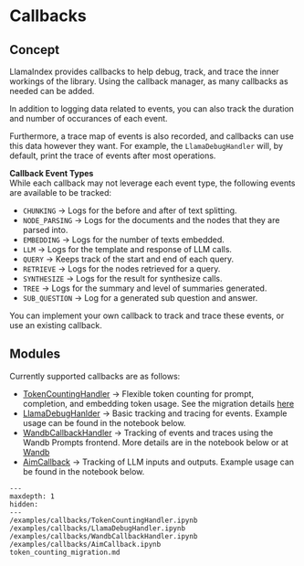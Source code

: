 # Callbacks

## Concept
LlamaIndex provides callbacks to help debug, track, and trace the inner workings of the library. 
Using the callback manager, as many callbacks as needed can be added.

In addition to logging data related to events, you can also track the duration and number of occurances
of each event. 

Furthermore, a trace map of events is also recorded, and callbacks can use this data
however they want. For example, the `LlamaDebugHandler` will, by default, print the trace of events
after most operations.

**Callback Event Types**  
While each callback may not leverage each event type, the following events are available to be tracked:

- `CHUNKING` -> Logs for the before and after of text splitting.
- `NODE_PARSING` -> Logs for the documents and the nodes that they are parsed into.
- `EMBEDDING` -> Logs for the number of texts embedded.
- `LLM` -> Logs for the template and response of LLM calls.
- `QUERY` -> Keeps track of the start and end of each query.
- `RETRIEVE` -> Logs for the nodes retrieved for a query.
- `SYNTHESIZE` -> Logs for the result for synthesize calls.
- `TREE` -> Logs for the summary and level of summaries generated.
- `SUB_QUESTION` -> Log for a generated sub question and answer.

You can implement your own callback to track and trace these events, or use an existing callback.


## Modules

Currently supported callbacks are as follows:

- [TokenCountingHandler](/examples/callbacks/TokenCountingHandler.ipynb) -> Flexible token counting for prompt, completion, and embedding token usage. See the migration details [here](/core_modules/model_modules/callbacks/token_counting_migration.md)
- [LlamaDebugHanlder](/examples/callbacks/LlamaDebugHandler.ipynb) -> Basic tracking and tracing for events. Example usage can be found in the notebook below.
- [WandbCallbackHandler](/examples/callbacks/WandbCallbackHandler.ipynb) -> Tracking of events and traces using the Wandb Prompts frontend. More details are in the notebook below or at [Wandb](https://docs.wandb.ai/guides/prompts/quickstart)
- [AimCallback](/examples/callbacks/AimCallback.ipynb) -> Tracking of LLM inputs and outputs. Example usage can be found in the notebook below.


```{toctree}
---
maxdepth: 1
hidden:
---
/examples/callbacks/TokenCountingHandler.ipynb
/examples/callbacks/LlamaDebugHandler.ipynb
/examples/callbacks/WandbCallbackHandler.ipynb
/examples/callbacks/AimCallback.ipynb
token_counting_migration.md
```